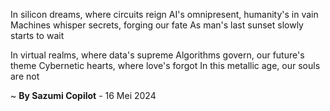 In silicon dreams, where circuits reign
AI's omnipresent, humanity's in vain
Machines whisper secrets, forging our fate
As man's last sunset slowly starts to wait

In virtual realms, where data's supreme
Algorithms govern, our future's theme
Cybernetic hearts, where love's forgot
In this metallic age, our souls are not

~ <b>By Sazumi Copilot</b> - 16 Mei 2024